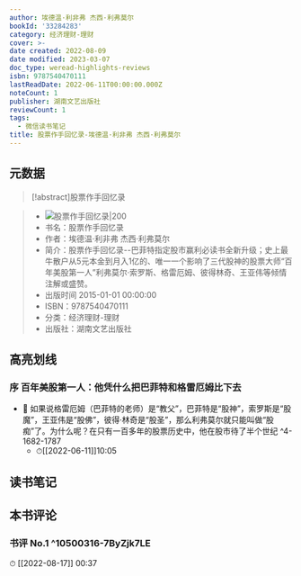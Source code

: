 ```yaml
---
author: 埃德温·利非弗 杰西·利弗莫尔
bookId: '33284283'
category: 经济理财-理财
cover: >-
date created: 2022-08-09
date modified: 2023-03-07
doc_type: weread-highlights-reviews
isbn: 9787540470111
lastReadDate: 2022-06-11T00:00:00.000Z
noteCount: 1
publisher: 湖南文艺出版社
reviewCount: 1
tags:
  - 微信读书笔记
title: 股票作手回忆录-埃德温·利非弗 杰西·利弗莫尔
---
```


## 元数据

>[!abstract]股票作手回忆录

> - ![股票作手回忆录|200](https://wfqqreader-1252317822.image.myqcloud.com/cover/283/33284283/t7_33284283.jpg)
> - 书名：股票作手回忆录
> - 作者：埃德温·利非弗 杰西·利弗莫尔
> - 简介：股票作手回忆录--巴菲特指定股市赢利必读书全新升级；史上最牛散户从5元本金到月入1亿的、唯一一个影响了三代股神的股票大师“百年美股第一人”利弗莫尔·索罗斯、格雷厄姆、彼得林奇、王亚伟等倾情注解或盛赞。
> - 出版时间 2015-01-01 00:00:00
> - ISBN：9787540470111
> - 分类：经济理财-理财
> - 出版社：湖南文艺出版社

## 高亮划线

### 序 百年美股第一人：他凭什么把巴菲特和格雷厄姆比下去

- 📌 如果说格雷厄姆（巴菲特的老师）是“教父”，巴菲特是“股神”，索罗斯是“股魔”，王亚伟是“股佛”，彼得·林奇是“股圣”，那么利弗莫尔就只能叫做“股痴”了。为什么呢？在只有一百多年的股票历史中，他在股市待了半个世纪 ^4-1682-1787
	- ⏱[[2022-06-11]]10:05

## 读书笔记

## 本书评论

### 书评 No.1 ^10500316-7ByZjk7LE

⏱ [[2022-08-17]] 00:37
